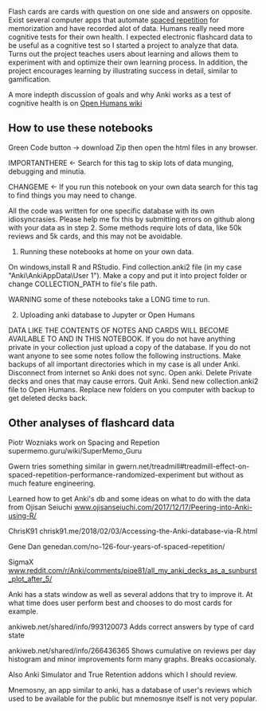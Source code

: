 Flash cards are cards with question on one side and answers on opposite. Exist several computer apps that automate [spaced repetition]( www.gwern.net/Spaced-repetition) for memorization and have recorded alot of data. Humans really need more cognitive tests for their own health. I expected electronic flashcard data to be useful as a cognitive test so I started a project to analyze that data. Turns out the project teaches users about learning and allows them to experiment with and optimize their own learning process. In addition, the project encourages learning by illustrating success in detail, similar to gamification. 

A more indepth discussion of goals and why Anki works as a test of cognitive health is on [Open Humans wiki](wiki.openhumans.org/wiki/Flash_Cards_as_Cognitive_Test.)
 

## How to use these notebooks 
Green Code button ->  download Zip then open the html files in any browser.

IMPORTANTHERE \<- Search for this tag to skip lots of data munging,
debugging and minutia.

CHANGEME \<- If you run this notebook on your own data search for this
tag to find things you may need to change.

All the code was written for one specific database with its own idiosyncrasies. Please help me fix this by submitting errors on github along with your data as in step 2. Some methods require lots of data, like 50k reviews and 5k cards, and this may not be avoidable.   

1. Running these notebooks at home on your own data. 

On windows,install R and RStudio. Find collection.anki2 file (in my case "Anki\AnkiAppData\User 1"). Make a copy and put it into project folder or change COLLECTION_PATH to file's file path.

WARNING some of these notebooks take a LONG time to run. 

2. Uploading anki database to Jupyter or Open Humans

DATA LIKE THE CONTENTS OF NOTES AND CARDS WILL BECOME AVAILABLE TO AND IN THIS NOTEBOOK. If you do not have anything private in your collection just upload a copy of the database. If you do not want anyone to see some notes follow the following instructions. Make backups of all important directories which in my case is all under Anki. Disconnect from internet so Anki does not sync. Open anki. Delete Private decks and ones that may cause errors. Quit Anki. Send new collection.anki2 file to Open Humans. Replace new folders on you computer with backup to get deleted decks back.

## Other analyses of flashcard data 

Piotr Wozniaks work on Spacing and Repetion supermemo.guru/wiki/SuperMemo_Guru

Gwern tries something similar in gwern.net/treadmill#treadmill-effect-on-spaced-repetition-performance-randomized-experiment but without as much feature engineering. 

Learned how to get Anki's db and some ideas on what to do with the data from Ojisan Seiuchi
www.ojisanseiuchi.com/2017/12/17/Peering-into-Anki-using-R/

ChrisK91 chrisk91.me/2018/02/03/Accessing-the-Anki-database-via-R.html

Gene Dan genedan.com/no-126-four-years-of-spaced-repetition/

SigmaX www.reddit.com/r/Anki/comments/piqe81/all_my_anki_decks_as_a_sunburst_plot_after_5/

Anki has a stats window as well as several addons that try to improve
it. At what time does user perform best and chooses to do most cards for example.

ankiweb.net/shared/info/993120073 Adds correct answers by type
of card state

ankiweb.net/shared/info/266436365 Shows cumulative on reviews
per day histogram and minor improvements form many graphs. Breaks
occasionaly.

Also Anki Simulator and True Retention addons which I should review.

Mnemosny, an app similar to anki, has a database of user's reviews
which used to be available for the public but mnemosnye itself is not very popular.
